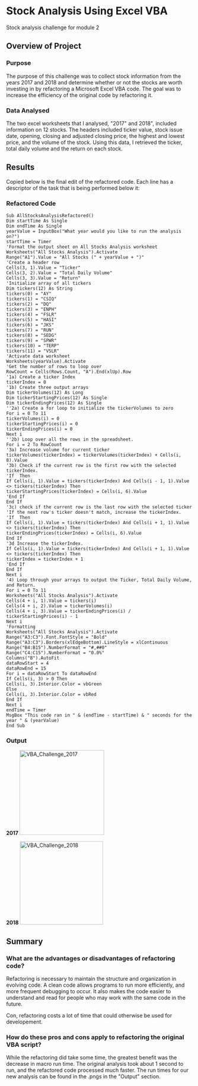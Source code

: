 # Stock Analysis Using Excel VBA 
Stock analysis challenge for module 2 

## Overview of Project 
### Purpose 
The purpose of this challenge was to collect stock information from the years 2017 and 2018 and determine whether or not the stocks are worth investing in by refactoring a Microsoft Excel VBA code. The goal was to increase the efficiency of the original code by refactoring it. 

### Data Analysed
The two excel worksheets that I analysed, "2017" and 2018", included information on 12 stocks. The headers included ticker value, stock issue date, opening, closing and adjusted closing price, the highest and lowest price, and the volume of the stock. Using this data, I retrieved the ticker, total daily volume and the return on each stock. 

## Results 
Copied below is the final edit of the refactored code. Each line has a descriptor of the task that is being performed below it:

### Refactored Code 
```
Sub AllStocksAnalysisRefactored()
Dim startTime As Single
Dim endTime As Single
yearValue = InputBox("What year would you like to run the analysis on?")
startTime = Timer
'Format the output sheet on All Stocks Analysis worksheet
Worksheets("All Stocks Analysis").Activate
Range("A1").Value = "All Stocks (" + yearValue + ")"
'Create a header row
Cells(3, 1).Value = "Ticker"
Cells(3, 2).Value = "Total Daily Volume"
Cells(3, 3).Value = "Return"
'Initialize array of all tickers
Dim tickers(12) As String
tickers(0) = "AY"
tickers(1) = "CSIQ"
tickers(2) = "DQ"
tickers(3) = "ENPH"
tickers(4) = "FSLR"
tickers(5) = "HASI"
tickers(6) = "JKS"
tickers(7) = "RUN"
tickers(8) = "SEDG"
tickers(9) = "SPWR"
tickers(10) = "TERP"
tickers(11) = "VSLR"
'Activate data worksheet
Worksheets(yearValue).Activate
'Get the number of rows to loop over
RowCount = Cells(Rows.Count, "A").End(xlUp).Row
'1a) Create a ticker Index
tickerIndex = 0
'1b) Create three output arrays
Dim tickerVolumes(12) As Long
Dim tickerStartingPrices(12) As Single
Dim tickerEndingPrices(12) As Single
''2a) Create a for loop to initialize the tickerVolumes to zero
For i = 0 To 11
tickerVolumes(i) = 0
tickerStartingPrices(i) = 0
tickerEndingPrices(i) = 0
Next i
''2b) Loop over all the rows in the spreadsheet.
For i = 2 To RowCount
'3a) Increase volume for current ticker
tickerVolumes(tickerIndex) = tickerVolumes(tickerIndex) + Cells(i, 8).Value
'3b) Check if the current row is the first row with the selected tickerIndex.
'If  Then
If Cells(i, 1).Value = tickers(tickerIndex) And Cells(i - 1, 1).Value <> tickers(tickerIndex) Then
tickerStartingPrices(tickerIndex) = Cells(i, 6).Value
'End If
End If
'3c) check if the current row is the last row with the selected ticker
'If the next row's ticker doesn't match, increase the tickerIndex.
'If  Then
If Cells(i, 1).Value = tickers(tickerIndex) And Cells(i + 1, 1).Value <> tickers(tickerIndex) Then
tickerEndingPrices(tickerIndex) = Cells(i, 6).Value
End If
'3d Increase the tickerIndex.
If Cells(i, 1).Value = tickers(tickerIndex) And Cells(i + 1, 1).Value <> tickers(tickerIndex) Then
tickerIndex = tickerIndex + 1
'End If
End If
Next i
'4) Loop through your arrays to output the Ticker, Total Daily Volume, and Return.
For i = 0 To 11
Worksheets("All Stocks Analysis").Activate
Cells(4 + i, 1).Value = tickers(i)
Cells(4 + i, 2).Value = tickerVolumes(i)
Cells(4 + i, 3).Value = tickerEndingPrices(i) / tickerStartingPrices(i) - 1
Next i
'Formatting
Worksheets("All Stocks Analysis").Activate
Range("A3:C3").Font.FontStyle = "Bold"
Range("A3:C3").Borders(xlEdgeBottom).LineStyle = xlContinuous
Range("B4:B15").NumberFormat = "#,##0"
Range("C4:C15").NumberFormat = "0.0%"
Columns("B").AutoFit
dataRowStart = 4
dataRowEnd = 15
For i = dataRowStart To dataRowEnd
If Cells(i, 3) > 0 Then
Cells(i, 3).Interior.Color = vbGreen
Else
Cells(i, 3).Interior.Color = vbRed
End If
Next i
endTime = Timer
MsgBox "This code ran in " & (endTime - startTime) & " seconds for the year " & (yearValue)
End Sub
```

### Output 
**2017** 
<img width="228" alt="VBA_Challenge_2017" src="https://user-images.githubusercontent.com/92167429/145736773-426f1972-43e1-4f87-aed6-43a8d3018cf2.png">

**2018** 
<img width="224" alt="VBA_Challenge_2018" src="https://user-images.githubusercontent.com/92167429/145736790-56e61501-4221-46f1-a5ca-2a155ff2aec7.png">

## Summary 
### What are the advantages or disadvantages of refactoring code?
Refactoring is necessary to maintain the structure and organization in evolving code. A clean code allows programs to run more efficiently, and more frequent debugging to occur. It also makes the code easier to understand and read for people who may work with the same code in the future.

Con, refactoring costs a lot of time that could otherwise be used for developement. 

### How do these pros and cons apply to refactoring the original VBA script?
While the refactoring did take some time, the greatest benefit was the decrease in macro run time. The original analysis took about 1 second to run, and the refactored code processed much faster. The run times for our new analysis can be found in the .pngs in the "Output" section. 
